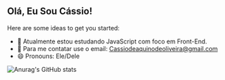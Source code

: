 ## Olá, Eu Sou Cássio!

Here are some ideas to get you started:

- 🔭 Atualmente estou estudando JavaScript com foco em Front-End.
- 💬 Para me contatar use o email: Cassiodeaquinodeoliveira@gmail.com
- 😄 Pronouns: Ele/Dele

![Anurag's GitHub stats](https://github-readme-stats.vercel.app/api?username=Cassio-Aquino&show_icons=true&theme=nightowl)
